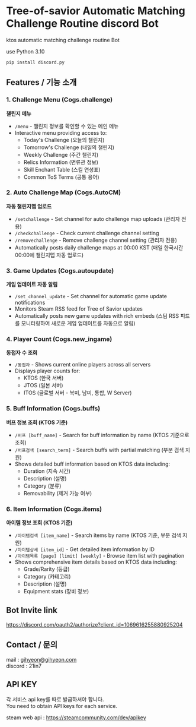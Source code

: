 # Tree-of-savior Automatic Matching Challenge Routine discord Bot

ktos automatic matching challenge routine Bot

use Python 3.10

```bash
pip install discord.py

```

## Features / 기능 소개

### 1. Challenge Menu (Cogs.challenge)
**챌린지 메뉴**
- `/menu` - 챌린지 정보를 확인할 수 있는 메인 메뉴
- Interactive menu providing access to:
  - Today's Challenge (오늘의 챌린지)
  - Tomorrow's Challenge (내일의 챌린지)
  - Weekly Challenge (주간 챌린지)
  - Relics Information (면류관 정보)
  - Skill Enchant Table (스킬 연성표)
  - Common ToS Terms (공통 용어)

### 2. Auto Challenge Map (Cogs.AutoCM)
**자동 챌린지맵 업로드**
- `/setchallenge` - Set channel for auto challenge map uploads (관리자 전용)
- `/checkchallenge` - Check current challenge channel setting
- `/removechallenge` - Remove challenge channel setting (관리자 전용)
- Automatically posts daily challenge maps at 00:00 KST (매일 한국시간 00:00에 챌린지맵 자동 업로드)

### 3. Game Updates (Cogs.autoupdate)
**게임 업데이트 자동 알림**
- `/set_channel_update` - Set channel for automatic game update notifications
- Monitors Steam RSS feed for Tree of Savior updates
- Automatically posts new game updates with rich embeds (스팀 RSS 피드를 모니터링하여 새로운 게임 업데이트를 자동으로 알림)

### 4. Player Count (Cogs.new_ingame)
**동접자 수 조회**
- `/동접자` - Shows current online players across all servers
- Displays player counts for:
  - KTOS (한국 서버)
  - JTOS (일본 서버)
  - ITOS (글로벌 서버 - 북미, 남미, 통합, W Server)

### 5. Buff Information (Cogs.buffs)
**버프 정보 조회 (KTOS 기준)**
- `/버프 [buff_name]` - Search for buff information by name (KTOS 기준으로 조회)
- `/버프검색 [search_term]` - Search buffs with partial matching (부분 검색 지원)
- Shows detailed buff information based on KTOS data including:
  - Duration (지속 시간)
  - Description (설명)
  - Category (분류)
  - Removability (제거 가능 여부)

### 6. Item Information (Cogs.items)
**아이템 정보 조회 (KTOS 기준)**
- `/아이템검색 [item_name]` - Search items by name (KTOS 기준, 부분 검색 지원)
- `/아이템상세 [item_id]` - Get detailed item information by ID
- `/아이템목록 [page] [limit] [weekly]` - Browse item list with pagination
- Shows comprehensive item details based on KTOS data including:
  - Grade/Rarity (등급)
  - Category (카테고리)
  - Description (설명)
  - Equipment stats (장비 정보)

## Bot Invite link
https://discord.com/oauth2/authorize?client_id=1069616255880925204


## Contact / 문의
mail : gihyeon@gihyeon.com  
discord : 21in7


## API KEY
각 서비스 api key를 따로 발급하셔야 합니다.  
You need to obtain API keys for each service.

steam web api : https://steamcommunity.com/dev/apikey